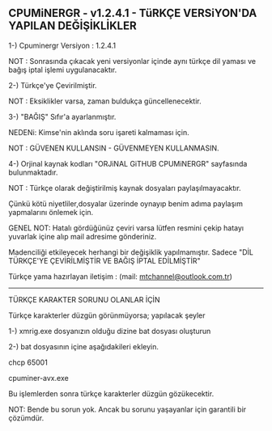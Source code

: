 CPUMiNERGR - v1.2.4.1 - TüRKÇE VERSiYON'DA YAPILAN DEĞİŞİKLİKLER
----------------------------------------------------------
1-) Cpuminergr Versiyon : 1.2.4.1

NOT : Sonrasında çıkacak yeni versiyonlar içinde aynı türkçe dil yaması ve bağış iptal işlemi uygulanacaktır.

2-) Türkçe'ye Çevirilmiştir.

NOT : Eksiklikler varsa, zaman buldukça güncellenecektir.

3-) "BAĞIŞ" Sıfır'a ayarlanmıştır.

NEDENi: Kimse'nin aklında soru işareti kalmaması için.

NOT : GÜVENEN KULLANSIN - GÜVENMEYEN KULLANMASIN.

4-) Orjinal kaynak kodları "ORJiNAL GiTHUB CPUMiNERGR" sayfasında bulunmaktadır.

NOT : Türkçe olarak değiştirilmiş kaynak dosyaları paylaşılmayacaktır.

Çünkü kötü niyetliler,dosyalar üzerinde oynayıp benim adıma paylaşım yapmalarını önlemek için.

GENEL NOT: Hatalı gördüğünüz çeviri varsa lütfen resmini çekip hatayı yuvarlak içine alıp mail adresime gönderiniz.

Madenciliği etkileyecek herhangi bir değişiklik yapılmamıştır. Sadece "DİL TÜRKÇE'YE ÇEVİRİLMİŞTİR VE BAĞIŞ İPTAL EDİLMİŞTİR"

Türkçe yama hazırlayan iletişim : (mail: mtchannel@outlook.com.tr)

--------------------------------------------------------------------------------------------------------------------

TÜRKÇE KARAKTER SORUNU OLANLAR İÇİN

Türkçe karakterler düzgün görünmüyorsa; yapılacak şeyler

1-) xmrig.exe dosyanızın olduğu dizine bat dosyası oluşturun

2-) bat dosyasının içine aşağıdakileri ekleyin.

chcp 65001

cpuminer-avx.exe

Bu işlemlerden sonra türkçe karakterler düzgün gözükecektir.

NOT: Bende bu sorun yok. Ancak bu sorunu yaşayanlar için garantili bir çözümdür.
